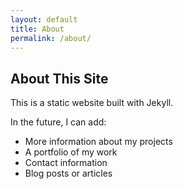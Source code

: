 ```yaml
---
layout: default
title: About
permalink: /about/
---
```


<h2>About This Site</h2>
<p>This is a static website built with Jekyll.</p>
<p>In the future, I can add:</p>
<ul>
    <li>More information about my projects</li>
    <li>A portfolio of my work</li>
    <li>Contact information</li>
    <li>Blog posts or articles</li>
</ul>
